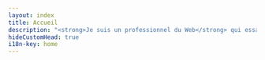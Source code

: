 ```yaml
---
layout: index
title: Accueil
description: "<strong>Je suis un professionnel du Web</strong> qui essaie chaque jour de mieux comprendre le marché pour toujours déliver la meilleure expérience à mes clients comme à leur utilisateurs."
hideCustomHead: true
i18n-key: home
---
```

